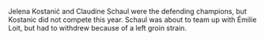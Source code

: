 Jelena Kostanić and Claudine Schaul were the defending champions, but Kostanic did not compete this year. Schaul was about to team up with Émilie Loit, but had to withdrew because of a left groin strain.
